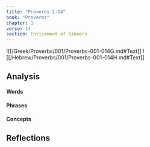 ```yaml
---
title: "Proverbs 1:14"
book: "Proverbs"
chapter: 1
verse: 14
section: Enticement of Sinners
---
```

![[/Greek/Proverbs/001/Proverbs-001-014G.md#Text]]
![[/Hebrew/Proverbs/001/Proverbs-001-014H.md#Text]]

## Analysis

#### Words

#### Phrases

#### Concepts

## Reflections
